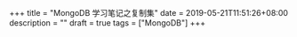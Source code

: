 +++
title = "MongoDB 学习笔记之复制集"
date = 2019-05-21T11:51:26+08:00
description = ""
draft = true
tags = ["MongoDB"]
+++


